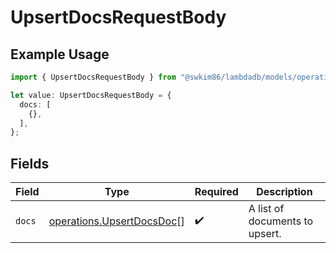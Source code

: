 # UpsertDocsRequestBody

## Example Usage

```typescript
import { UpsertDocsRequestBody } from "@swkim86/lambdadb/models/operations";

let value: UpsertDocsRequestBody = {
  docs: [
    {},
  ],
};
```

## Fields

| Field                                                                  | Type                                                                   | Required                                                               | Description                                                            |
| ---------------------------------------------------------------------- | ---------------------------------------------------------------------- | ---------------------------------------------------------------------- | ---------------------------------------------------------------------- |
| `docs`                                                                 | [operations.UpsertDocsDoc](../../models/operations/upsertdocsdoc.md)[] | :heavy_check_mark:                                                     | A list of documents to upsert.                                         |